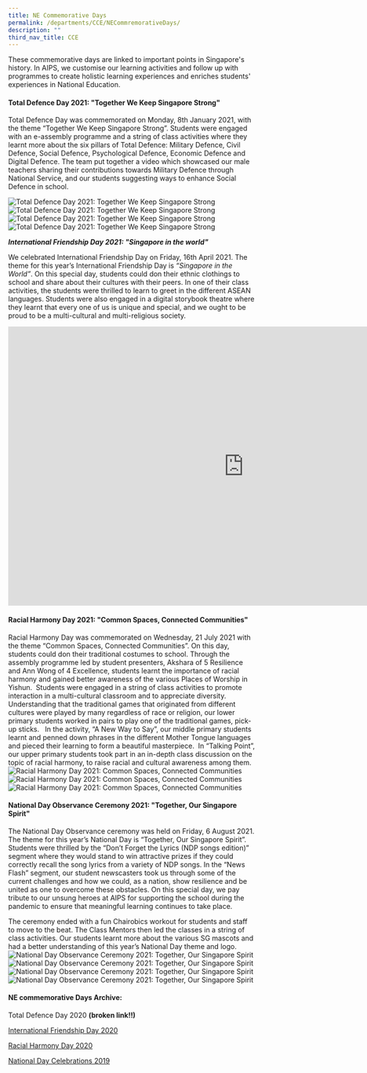 ```yaml
---
title: NE Commemorative Days
permalink: /departments/CCE/NECommremorativeDays/
description: ""
third_nav_title: CCE
---
```

These commemorative days are linked to important points in Singapore's history. In AIPS, we customise our learning activities and follow up with programmes to create holistic learning experiences and enriches students' experiences in National Education.
			
#### Total Defence Day 2021: "Together We Keep Singapore Strong"

Total Defence Day was commemorated on Monday, 8th January 2021, with the theme “Together We Keep Singapore Strong”.
Students were engaged with an e-assembly programme and a string of class activities where they learnt more about the six pillars of Total Defence: Military Defence, Civil Defence, Social Defence, Psychological Defence, Economic Defence and Digital Defence.
The team put together a video which showcased our male teachers sharing their contributions towards Military Defence through National Service, and our students suggesting ways to enhance Social Defence in school.

<img alt="Total Defence Day 2021: Together We Keep Singapore Strong" src="/images/NE%20Commemorative%20Days1.jpg"><br>
<img alt="Total Defence Day 2021: Together We Keep Singapore Strong" src="/images/NE%20Commemorative%20Days2.jpg"><br>
<img alt="Total Defence Day 2021: Together We Keep Singapore Strong" src="/images/NE%20Commemorative%20Days3.jpg"><br>
<img alt="Total Defence Day 2021: Together We Keep Singapore Strong" src="/images/NE%20Commemorative%20Days4.jpg">

***International Friendship Day 2021: "Singapore in the world"***
	
We celebrated International Friendship Day on Friday, 16th April 2021. The theme for this year’s International Friendship Day is&nbsp;*“Singapore in the World”*.
On this special day, students could don their ethnic clothings to school and share about their cultures with their peers. In one of their class activities, the students were thrilled to learn to greet in the different ASEAN languages.
Students were also engaged in a digital storybook theatre where they learnt that every one of us is unique and special, and we ought to be proud to be a multi-cultural and multi-religious society.

<iframe src="https://docs.google.com/presentation/d/e/2PACX-1vQPYaOye_FvYcEXqjF_q_nKxn0kvhAB6PS_6RXtyaWlgJwxUifPj0ciHwJfmPE2hW-p0OYUlfX5UOnV/embed?start=false&amp;loop=false&amp;delayms=10000" frameborder="0" width="960" height="569" allowfullscreen="true"></iframe>

#### Racial Harmony Day 2021: "Common Spaces, Connected Communities"
			
Racial Harmony Day was commemorated on Wednesday, 21 July 2021 with the theme “Common Spaces, Connected Communities”.
On this day, students could don their traditional costumes to school. Through the assembly programme led by student presenters, Akshara of 5 Resilience and Ann Wong of 4 Excellence, students learnt the importance of racial harmony and gained better awareness of the various Places of Worship in Yishun.&nbsp;
Students were engaged in a string of class activities to promote interaction in a multi-cultural classroom and to appreciate diversity.
Understanding that the traditional games that originated from different cultures were played by many regardless of race or religion, our lower primary students worked in pairs to play one of the traditional games, pick-up sticks.&nbsp;&nbsp;
In the activity, “A New Way to Say”, our middle primary students learnt and penned down phrases in the different Mother Tongue languages and pieced their learning to form a beautiful masterpiece.&nbsp;
In “Talking Point”, our upper primary students took part in an in-depth class discussion on the topic of racial harmony, to raise racial and cultural awareness among them.
<img alt="Racial Harmony Day 2021: Common Spaces, Connected Communities" src="/images/NE%20Commemorative%20Days10.jpg"><br>
<img alt="Racial Harmony Day 2021: Common Spaces, Connected Communities" src="/images/NE%20Commemorative%20Days11.jpg"><br>
<img alt="Racial Harmony Day 2021: Common Spaces, Connected Communities" src="/images/NE%20Commemorative%20Days12.jpg">
			
#### National Day Observance Ceremony 2021: "Together, Our Singapore Spirit"
	
The National Day Observance ceremony was held on Friday, 6 August 2021. The theme for this year’s National Day is “Together, Our Singapore Spirit”.
Students were thrilled by the “Don’t Forget the Lyrics (NDP songs edition)” segment where they would stand to win attractive prizes if they could correctly recall the song lyrics from a variety of NDP songs.
In the “News Flash” segment, our student newscasters took us through some of the current challenges and how we could, as a nation, show resilience and be united as one to overcome these obstacles.
On this special day, we pay tribute to our unsung heroes at AIPS for supporting the school during the pandemic to ensure that meaningful learning continues to take place.

The ceremony ended with a fun Chairobics workout for students and staff to move to the beat.
The Class Mentors then led the classes in a string of class activities. Our students learnt more about the various SG mascots and had a better understanding of this year’s National Day theme and logo.
<img alt="National Day Observance Ceremony 2021: Together, Our Singapore Spirit" src="/images/NE%20Commemorative%20Days13.jpg"><br>
<img alt="National Day Observance Ceremony 2021: Together, Our Singapore Spirit" src="/images/NE%20Commemorative%20Days14.jpg"><br>
<img alt="National Day Observance Ceremony 2021: Together, Our Singapore Spirit" src="/images/NE%20Commemorative%20Days15.jpg"><br>
<img alt="National Day Observance Ceremony 2021: Together, Our Singapore Spirit" src="/images/NE%20Commemorative%20Days16.jpg">
	
#### NE commemorative Days Archive:

Total Defence Day&nbsp;2020 **(broken link!!)**

<a href="/departments/cce/cce-experiences/ne-commemorative-days/international-friendship-day-2020">International Friendship Day&nbsp;2020</a> 

<a href="/departments/cce/cce-experiences/ne-commemorative-days/racial-harmony-day-2020">Racial Harmony Day&nbsp;2020</a>

<a href="/departments/cce/cce-experiences/national-day-celebration-in-2019">National Day Celebrations 2019</a>